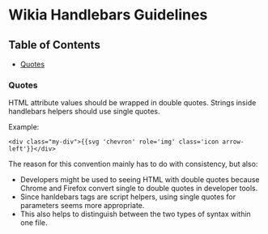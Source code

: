 # Wikia Handlebars Guidelines
## Table of Contents
* [Quotes](#quotes)

### Quotes
HTML attribute values should be wrapped in double quotes. Strings inside handlebars helpers should use single quotes. 

Example: 
```Handlebars
<div class="my-div">{{svg 'chevron' role='img' class='icon arrow-left'}}</div>
```

The reason for this convention mainly has to do with consistency, but also: 
* Developers might be used to seeing HTML with double quotes because Chrome and Firefox convert single to double quotes in developer tools. 
* Since hanldebars tags are script helpers, using single quotes for parameters seems more appropriate. 
* This also helps to distinguish between the two types of syntax within one file. 
